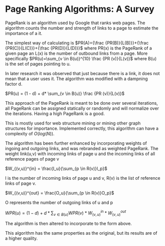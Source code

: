 # Page Ranking Algorithms: A Survey
PageRank is an algorithm used by Google that ranks web pages. The algorithm counts the number and strength of links to a page to estimate the importance of a it. 

The simplest way of calculating is $PR(A)={\frac {PR(B)}{L(B)}}+{\frac {PR(C)}{L(C)}}+{\frac {PR(D)}{L(D)}}$ where PR(x) is the PageRank of a given page an L(x) is the number of outbound links from a page. More specifically $PR(u)=\sum_{v \in B(u)}^{10} \frac {PR (v)}{L(v)}$ where B(u) is the set of pages pointing to u.

In later research it was observed that just because there is a link, it does not mean that a user uses it. The algorithm was modified with a dampning factor d. 

$PR(u) = (1 - d) + d* \sum_{v \in B(u)} \frac {PR (v)}{L(v)}$

This approach of the PageRank is meant to be done over several iterations, all PageRank can be assigned statically or randomly and will normalize over the iterations. Having a high PageRank is a good.

This is mostly used for web structure mining or mining other graph structures for importance. Implemented correctly, this algorithm can have a complexity of $O(log(N))$.

The algorithm has been further enhanced by incorporating weights of ingoing and outgoing links, and was rebranded as weighted PageRank.
The weight link(u,v) with incoming links of page u and the incoming links of all reference pages of page v

$W_{(v,u)}^{in} = \frac{I_u}{\sum_{p \in R(v)}I_p}$

I is the number of incoming links of page u and v, R(v) is the list of reference links of page v.

$W_{(v,u)}^{out} = \frac{O_u}{\sum_{p \in R(v)}O_p}$

O represents the number of outgoing links of u and p

$WPR(u) = (1 - d) + d* \sum_{v \in B(u)}WPR(v)*W_{(v,u)}^{in}*W_{(v,u)}^{out}$

The algorithm is then altered to incorporate to the form above.

This algorithm has the same properties as the original, but its results are of a higher quality.
